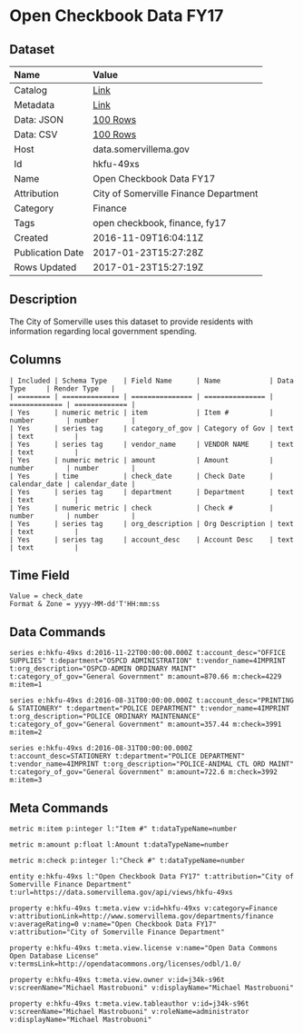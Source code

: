 # Open Checkbook Data FY17

## Dataset

| Name | Value |
| :--- | :---- |
| Catalog | [Link](https://catalog.data.gov/dataset/open-checkbook-data-fy17) |
| Metadata | [Link](https://data.somervillema.gov/api/views/hkfu-49xs) |
| Data: JSON | [100 Rows](https://data.somervillema.gov/api/views/hkfu-49xs/rows.json?max_rows=100) |
| Data: CSV | [100 Rows](https://data.somervillema.gov/api/views/hkfu-49xs/rows.csv?max_rows=100) |
| Host | data.somervillema.gov |
| Id | hkfu-49xs |
| Name | Open Checkbook Data FY17 |
| Attribution | City of Somerville Finance Department |
| Category | Finance |
| Tags | open checkbook, finance, fy17 |
| Created | 2016-11-09T16:04:11Z |
| Publication Date | 2017-01-23T15:27:28Z |
| Rows Updated | 2017-01-23T15:27:19Z |

## Description

The City of Somerville uses this dataset to provide residents with information regarding local government spending.

## Columns

```ls
| Included | Schema Type    | Field Name      | Name            | Data Type     | Render Type   |
| ======== | ============== | =============== | =============== | ============= | ============= |
| Yes      | numeric metric | item            | Item #          | number        | number        |
| Yes      | series tag     | category_of_gov | Category of Gov | text          | text          |
| Yes      | series tag     | vendor_name     | VENDOR NAME     | text          | text          |
| Yes      | numeric metric | amount          | Amount          | number        | number        |
| Yes      | time           | check_date      | Check Date      | calendar_date | calendar_date |
| Yes      | series tag     | department      | Department      | text          | text          |
| Yes      | numeric metric | check           | Check #         | number        | number        |
| Yes      | series tag     | org_description | Org Description | text          | text          |
| Yes      | series tag     | account_desc    | Account Desc    | text          | text          |
```

## Time Field

```ls
Value = check_date
Format & Zone = yyyy-MM-dd'T'HH:mm:ss
```

## Data Commands

```ls
series e:hkfu-49xs d:2016-11-22T00:00:00.000Z t:account_desc="OFFICE SUPPLIES" t:department="OSPCD ADMINISTRATION" t:vendor_name=4IMPRINT t:org_description="OSPCD-ADMIN ORDINARY MAINT" t:category_of_gov="General Government" m:amount=870.66 m:check=4229 m:item=1

series e:hkfu-49xs d:2016-08-31T00:00:00.000Z t:account_desc="PRINTING & STATIONERY" t:department="POLICE DEPARTMENT" t:vendor_name=4IMPRINT t:org_description="POLICE ORDINARY MAINTENANCE" t:category_of_gov="General Government" m:amount=357.44 m:check=3991 m:item=2

series e:hkfu-49xs d:2016-08-31T00:00:00.000Z t:account_desc=STATIONERY t:department="POLICE DEPARTMENT" t:vendor_name=4IMPRINT t:org_description="POLICE-ANIMAL CTL ORD MAINT" t:category_of_gov="General Government" m:amount=722.6 m:check=3992 m:item=3
```

## Meta Commands

```ls
metric m:item p:integer l:"Item #" t:dataTypeName=number

metric m:amount p:float l:Amount t:dataTypeName=number

metric m:check p:integer l:"Check #" t:dataTypeName=number

entity e:hkfu-49xs l:"Open Checkbook Data FY17" t:attribution="City of Somerville Finance Department" t:url=https://data.somervillema.gov/api/views/hkfu-49xs

property e:hkfu-49xs t:meta.view v:id=hkfu-49xs v:category=Finance v:attributionLink=http://www.somervillema.gov/departments/finance v:averageRating=0 v:name="Open Checkbook Data FY17" v:attribution="City of Somerville Finance Department"

property e:hkfu-49xs t:meta.view.license v:name="Open Data Commons Open Database License" v:termsLink=http://opendatacommons.org/licenses/odbl/1.0/

property e:hkfu-49xs t:meta.view.owner v:id=j34k-s96t v:screenName="Michael Mastrobuoni" v:displayName="Michael Mastrobuoni"

property e:hkfu-49xs t:meta.view.tableauthor v:id=j34k-s96t v:screenName="Michael Mastrobuoni" v:roleName=administrator v:displayName="Michael Mastrobuoni"
```